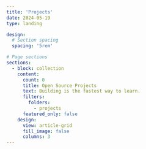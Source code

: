 ```yaml
---
title: 'Projects'
date: 2024-05-19
type: landing

design:
  # Section spacing
  spacing: '5rem'

# Page sections
sections:
  - block: collection
    content:
      count: 0
      title: Open Source Projects
      text: Building is the fastest way to learn.
      filters:
        folders:
          - projects
      featured_only: false
    design:
      view: article-grid
      fill_image: false
      columns: 3
---
```

